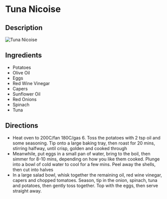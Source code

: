 # Tuna Nicoise

## Description
![Tuna Nicoise](https://www.themealdb.com/images/media/meals/yypwwq1511304979.jpg "Tuna Nicoise")

## Ingredients
- Potatoes
- Olive Oil
- Eggs
- Red Wine Vinegar
- Capers
- Sunflower Oil
- Red Onions
- Spinach
- Tuna

## Directions
- Heat oven to 200C/fan 180C/gas 6. Toss the potatoes with 2 tsp oil and some seasoning. Tip onto a large baking tray, then roast for 20 mins, stirring halfway, until crisp, golden and cooked through
- Meanwhile, put eggs in a small pan of water, bring to the boil, then simmer for 8-10 mins, depending on how you like them cooked. Plunge into a bowl of cold water to cool for a few mins. Peel away the shells, then cut into halves
- In a large salad bowl, whisk together the remaining oil, red wine vinegar, capers and chopped tomatoes. Season, tip in the onion, spinach, tuna and potatoes, then gently toss together. Top with the eggs, then serve straight away.

